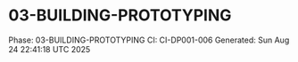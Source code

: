 # 03-BUILDING-PROTOTYPING
Phase: 03-BUILDING-PROTOTYPING
CI: CI-DP001-006
Generated: Sun Aug 24 22:41:18 UTC 2025
